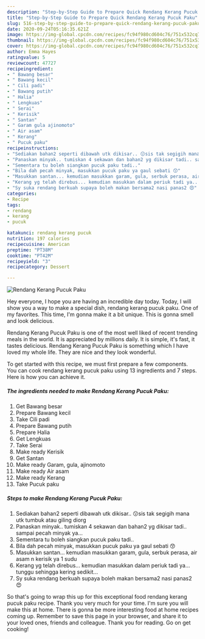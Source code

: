 ```yaml
---
description: "Step-by-Step Guide to Prepare Quick Rendang Kerang Pucuk Paku"
title: "Step-by-Step Guide to Prepare Quick Rendang Kerang Pucuk Paku"
slug: 516-step-by-step-guide-to-prepare-quick-rendang-kerang-pucuk-paku
date: 2020-09-24T05:16:35.621Z
image: https://img-global.cpcdn.com/recipes/fc94f980cd604c76/751x532cq70/rendang-kerang-pucuk-paku-resipi-foto-utama.jpg
thumbnail: https://img-global.cpcdn.com/recipes/fc94f980cd604c76/751x532cq70/rendang-kerang-pucuk-paku-resipi-foto-utama.jpg
cover: https://img-global.cpcdn.com/recipes/fc94f980cd604c76/751x532cq70/rendang-kerang-pucuk-paku-resipi-foto-utama.jpg
author: Emma Hayes
ratingvalue: 5
reviewcount: 47727
recipeingredient:
- " Bawang besar"
- " Bawang kecil"
- " Cili padi"
- " Bawang putih"
- " Halia"
- " Lengkuas"
- " Serai"
- " Kerisik"
- " Santan"
- " Garam gula ajinomoto"
- " Air asam"
- " Kerang"
- " Pucuk paku"
recipeinstructions:
- "Sediakan bahan2 seperti dibawah utk dikisar.. 😗sis tak segigih mana utk tumbuk atau giling diorg"
- "Panaskan minyak.. tumiskan 4 sekawan dan bahan2 yg dikisar tadi.. sampai pecah minyak ya..."
- "Sementara tu boleh siangkan pucuk paku tadi.."
- "Bila dah pecah minyak, masukkan pucuk paku ya gaul sebati 😙"
- "Masukkan santan... kemudian masukkan garam, gula, serbuk perasa, air asam n kerisik ya 1 sudu"
- "Kerang yg telah direbus... kemudian masukkan dalam periuk tadi ya... tunggu sehingga kering sedikit..."
- "Sy suka rendang berkuah supaya boleh makan bersama2 nasi panas2 😍"
categories:
- Recipe
tags:
- rendang
- kerang
- pucuk

katakunci: rendang kerang pucuk 
nutrition: 197 calories
recipecuisine: American
preptime: "PT38M"
cooktime: "PT42M"
recipeyield: "3"
recipecategory: Dessert

---
```



![Rendang Kerang Pucuk Paku](https://img-global.cpcdn.com/recipes/fc94f980cd604c76/751x532cq70/rendang-kerang-pucuk-paku-resipi-foto-utama.jpg)

Hey everyone, I hope you are having an incredible day today. Today, I will show you a way to make a special dish, rendang kerang pucuk paku. One of my favorites. This time, I'm gonna make it a bit unique. This is gonna smell and look delicious.



Rendang Kerang Pucuk Paku is one of the most well liked of recent trending meals in the world. It is appreciated by millions daily. It is simple, it's fast, it tastes delicious. Rendang Kerang Pucuk Paku is something which I have loved my whole life. They are nice and they look wonderful.


To get started with this recipe, we must first prepare a few components. You can cook rendang kerang pucuk paku using 13 ingredients and 7 steps. Here is how you can achieve it.

<!--inarticleads1-->

##### The ingredients needed to make Rendang Kerang Pucuk Paku:

1. Get  Bawang besar
1. Prepare  Bawang kecil
1. Take  Cili padi
1. Prepare  Bawang putih
1. Prepare  Halia
1. Get  Lengkuas
1. Take  Serai
1. Make ready  Kerisik
1. Get  Santan
1. Make ready  Garam, gula, ajinomoto
1. Make ready  Air asam
1. Make ready  Kerang
1. Take  Pucuk paku




<!--inarticleads2-->

##### Steps to make Rendang Kerang Pucuk Paku:

1. Sediakan bahan2 seperti dibawah utk dikisar.. 😗sis tak segigih mana utk tumbuk atau giling diorg
1. Panaskan minyak.. tumiskan 4 sekawan dan bahan2 yg dikisar tadi.. sampai pecah minyak ya...
1. Sementara tu boleh siangkan pucuk paku tadi..
1. Bila dah pecah minyak, masukkan pucuk paku ya gaul sebati 😙
1. Masukkan santan... kemudian masukkan garam, gula, serbuk perasa, air asam n kerisik ya 1 sudu
1. Kerang yg telah direbus... kemudian masukkan dalam periuk tadi ya... tunggu sehingga kering sedikit...
1. Sy suka rendang berkuah supaya boleh makan bersama2 nasi panas2 😍




So that's going to wrap this up for this exceptional food rendang kerang pucuk paku recipe. Thank you very much for your time. I'm sure you will make this at home. There is gonna be more interesting food at home recipes coming up. Remember to save this page in your browser, and share it to your loved ones, friends and colleague. Thank you for reading. Go on get cooking!

